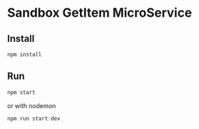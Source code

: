 # Sandbox GetItem MicroService

## Install

```javascript
npm install
```

## Run

```javascript
npm start
```

or with nodemon

```javascript
npm run start:dev
```